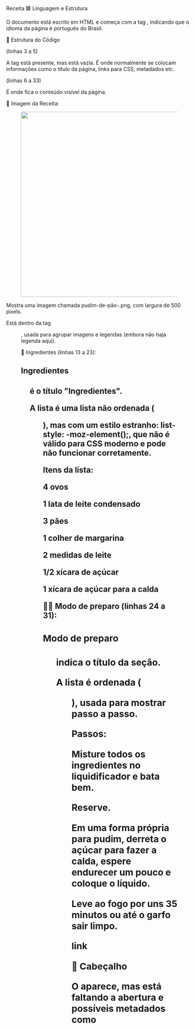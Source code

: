 Receita
🟩 Linguagem e Estrutura

O documento está escrito em HTML e começa com a tag <html lang="pt-br">, indicando que o idioma da página é português do Brasil.

🧠 Estrutura do Código
<head> (linhas 3 a 5)

A tag <head> está presente, mas está vazia. É onde normalmente se colocam informações como o título da página, links para CSS, metadados etc.

<body> (linhas 6 a 33)

É onde fica o conteúdo visível da página.

📸 Imagem da Receita:
<figure>
    <img src="pudim-de-pão-.png" alt="" width="500">
</figure>


Mostra uma imagem chamada pudim-de-pão-.png, com largura de 500 pixels.

Está dentro da tag <figure>, usada para agrupar imagens e legendas (embora não haja legenda aqui).

📝 Ingredientes (linhas 13 a 23):
<h2>Ingredientes</h2>
<ul style="list-style: -moz-element();">


<h2> é o título "Ingredientes".

A lista é uma lista não ordenada (<ul>), mas com um estilo estranho: list-style: -moz-element();, que não é válido para CSS moderno e pode não funcionar corretamente.

Itens da lista:

4 ovos

1 lata de leite condensado

3 pães

1 colher de margarina

2 medidas de leite

1/2 xícara de açúcar

1 xícara de açúcar para a calda

👨‍🍳 Modo de preparo (linhas 24 a 31):
<h3>Modo de preparo</h3>
<ol>


<h3> indica o título da seção.

A lista é ordenada (<ol>), usada para mostrar passo a passo.

Passos:

Misture todos os ingredientes no liquidificador e bata bem.

Reserve.

Em uma forma própria para pudim, derreta o açúcar para fazer a calda, espere endurecer um pouco e coloque o líquido.

Leve ao fogo por uns 35 minutos ou até o garfo sair limpo.

link

🧠 Cabeçalho
</head>


O </head> aparece, mas está faltando a abertura <head> e possíveis metadados como <title> ou <meta charset="UTF-8">.

📄 Corpo da Página (<body>)
<body>
    <h1>Inserindo imagens</h1>


Um título de nível 1 dizendo "Inserindo imagens".

    <p>Yakuza 0, ambientado no ano de 1988, conta a história de Kazuma Kiryu e Goro Majima, explorando seus passados e como eles se tornaram figuras proeminentes na organização Yakuza.</p>


Um parágrafo explicando o enredo do jogo Yakuza 0.

    <hr>


Uma linha horizontal para dividir visualmente seções do conteúdo.

    <img src="Yakuza0.png" alt="" width="900">


Um elemento de imagem:

src="Yakuza0.png" → o arquivo da imagem.

alt="" → texto alternativo (aqui está vazio).

width="900" → largura da imagem será 900 pixels.

    <hr>


Outra linha horizontal.

    <p>Este <a href="https://wallpapersafari.com/w/dLx3q4/download" target="_blank">link</a> vai para o google</p>


Um parágrafo com um link:

href="..." → link para download de um wallpaper.

target="_blank" → abre o link em uma nova aba.

Texto visível do link: "link".

Mas a frase fora do link está um pouco confusa: "vai para o google" (o link não vai para o Google, vai para um site de wallpapers).

📦 Finalização
</body>
</html>


Fecha o corpo e o HTML da página.

